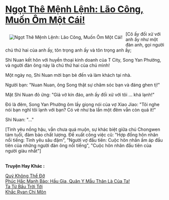 <a href="https://truyentiki.com/ngot-the-menh-lenh-lao-cong-muon-om-mot-cai.30552/" title="Ngọt Thê Mệnh Lệnh: Lão Công, Muốn Ôm Một Cái!"><h1>Ngọt Thê Mệnh Lệnh: Lão Công, Muốn Ôm Một Cái!</h1></a><div style="display:table"><img align="right" style="float: left; padding: 10px;" src="https://truyentiki.com/a/img/str/src/30552.jpg" alt="Ngọt Thê Mệnh Lệnh: Lão Công, Muốn Ôm Một Cái!">[Cô ấy đối xử với anh ấy như một đàn anh, gọi người chú thứ hai của anh ấy, tôn trọng anh ấy và tôn trọng anh ấy; <p></p> Shi Nuan kết hôn với huyền thoại kinh doanh của T City, Song Yan Phường, và người đàn ông này là chú thứ hai của chú mình! <p></p> Một ngày nọ, Shi Nuan mời bạn bè đến và làm khách tại nhà. <p></p> Người bạn: "Nuan Nuan, ông Song thật sự chăm sóc bạn và đáng ghen tị!" <p></p> Mặt Shi Nuan đỏ ửng: "Giả vờ kín đáo, anh ấy đối xử với tôi ... khá lạnh!" <p></p> Đó là đêm, Song Yan Phường ôm lấy giọng nói của vợ Xiao Jiao: "Tôi nghe nói bạn nghĩ tôi lạnh với bạn? Có vẻ như ba lần một đêm vẫn còn quá ít!" <p></p> Shi Nuan: "..." <p></p> [Tình yêu nồng hậu, vẫn chưa quá muộn, sự khác biệt giữa chú Chongwen tám tuổi, đảm bảo chất lượng. Đề xuất công việc cũ: "Hợp đồng hôn nhân nổi tiếng: Tình yêu sâu đậm", "Người vợ đầu tiên: Cuộc hôn nhân ấm áp đầu tiên của những người đàn ông nổi tiếng", "Cuộc hôn nhân đầu tiên của người giàu nhất"]</div><p><br><b>Truyện Hay Khác :</b></p><a href="https://truyentiki.com/quy-khong-the-do.30551/" alt="Quý Không Thể Đỡ">Quý Không Thể Đỡ</a><br/><a href="https://github.com/nownovels/top500/tree/master/truyenhay/33472/" alt="Phúc Hắc Manh Bảo: Hầu Gia, Quân Y Mẫu Thân Là Của Ta!">Phúc Hắc Manh Bảo: Hầu Gia, Quân Y Mẫu Thân Là Của Ta!</a><br/><a href="https://github.com/nownovels/truyenhay/tree/master/truyenhay/30499/README.md" alt="Ta Từ Bầu Trời Tới">Ta Từ Bầu Trời Tới</a><br/><a href="https://github.com/nownovels/truyenhay/tree/master/truyenhay/30422/README.md" alt="Khắc Ryan Chi Môn">Khắc Ryan Chi Môn</a><br/>